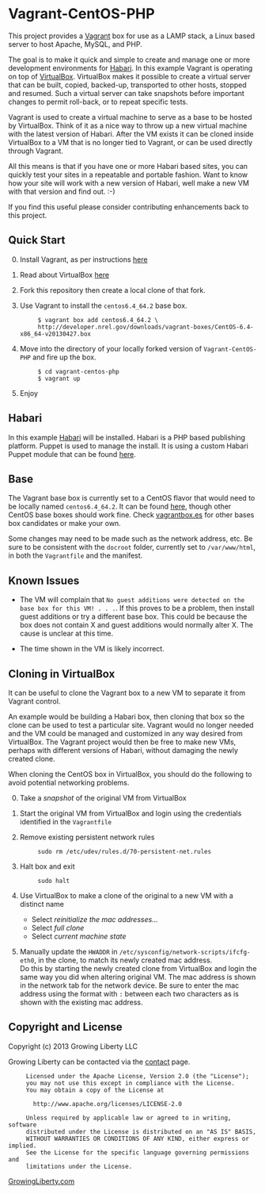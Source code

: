 Vagrant-CentOS-PHP
===================

This project provides a [Vagrant](http://www.vagrantup.com/ "Vagrant") box for use as a 
LAMP stack, a Linux based server to host Apache, MySQL, and PHP.  

The goal is to make it quick and simple to create and manage one or more development environments for 
[Habari](http://habariproject.org "Habari").  In this example Vagrant is operating on top of 
[VirtualBox](https://www.virtualbox.org/ "VirtualBox").  VirtualBox makes it possible to create 
a virtual server that can be built, copied, backed-up, transported to other hosts, stopped and resumed. 
Such a virtual server can take snapshots before important changes to permit roll-back, or to 
repeat specific tests.

Vagrant is used to create a virtual machine to serve as a base to be hosted by VirtualBox.  Think of it 
as a nice way to throw up a new virtual machine with the latest version of Habari.  After the VM exists 
it can be cloned inside VirtualBox to a VM that is no longer tied to Vagrant, or can be used directly 
through Vagrant.

All this means is that if you have one or more Habari based sites, you can quickly test your sites in 
a repeatable and portable fashion.  Want to know how your site will work with a new version of Habari, 
well make a new VM with that version and find out.  :-)

If you find this useful please consider contributing enhancements back to this project.

Quick Start
-----------

0. Install Vagrant, as per instructions [here](http://docs.vagrantup.com/v2/getting-started)

0. Read about VirtualBox [here](https://www.virtualbox.org/wiki/Documentation)

0. Fork this repository then create a local clone of that fork.

0. Use Vagrant to install the ``centos6.4_64.2`` base box.
   
            $ vagrant box add centos6.4_64.2 \
            http://developer.nrel.gov/downloads/vagrant-boxes/CentOS-6.4-x86_64-v20130427.box

0. Move into the directory of your locally forked version of ``Vagrant-CentOS-PHP`` and fire up the 
   box.
 
            $ cd vagrant-centos-php 
            $ vagrant up

0. Enjoy

Habari
------

In this example [Habari](http://habariproject.org "Habari") will be installed.
Habari is a PHP based publishing platform.  Puppet is used to manage the install.
It is using a custom Habari Puppet module that can be found 
[here](https://github.com/mmynsted/mmynsted-habari "github.com/mmynsted/mmynsted-habari").

Base
----

The Vagrant base box is currently set to a CentOS flavor that would need to be locally named ``centos6.4_64.2``. 
It can be found [here](http://developer.nrel.gov/downloads/vagrant-boxes/CentOS-6.4-x86_64-v20130427.box), though
other CentOS base boxes should work fine.  Check [vagrantbox.es](http://www.vagrantbox.es "vagrantbox.es") 
for other bases box candidates or make your own.

Some changes may need to be made such as the network address, etc.  Be sure to be consistent with the 
``docroot`` folder, currently set to ``/var/www/html``, in both the ``Vagrantfile`` and the manifest.

Known Issues
------------

* The VM will complain that ``No guest additions were detected on the base box for this VM! . . .``.  If this 
  proves to be a problem, then install guest additions or try a different base box.  This could be because 
  the box does not contain X and guest additions would normally alter X.  The cause is unclear at this time.

* The time shown in the VM is likely incorrect.  

Cloning in VirtualBox
---------------------

It can be useful to clone the Vagrant box to a new VM to separate it from Vagrant control.
  
An example would be building a Habari box, then cloning that box so the clone can be used 
to test a particular site.  Vagrant would no longer needed and the VM could be managed and customized
in any way desired from VirtualBox.  The Vagrant project would then be free to make new VMs, 
perhaps with different versions of Habari, without damaging the newly created clone.

When cloning the CentOS box in VirtualBox, you should do the following to avoid potential networking 
problems.

0. Take a *snapshot* of the original VM from VirtualBox
0. Start the original VM from VirtualBox and login using the credentials identified in the ``Vagrantfile``
0. Remove existing persistent network rules
            
            sudo rm /etc/udev/rules.d/70-persistent-net.rules
0. Halt box and exit

            sudo halt
0. Use VirtualBox to make a clone of the original to a new VM with a distinct name 
	- Select *reinitialize the mac addresses...*
	- Select *full clone*
	- Select *current machine state*
0. Manually update the ``HWADDR`` in ``/etc/sysconfig/network-scripts/ifcfg-eth0``, in the clone, to match its newly created mac address.  
Do this by starting the newly created clone from VirtualBox and login the same way you did when altering original VM.
The mac address is shown in the network tab for the network device.
Be sure to enter the mac address using the format with ``:`` between each two characters as is shown with the existing mac address. 



Copyright and License
---------------------

Copyright (c) 2013 Growing Liberty LLC

Growing Liberty can be contacted via the [contact](https://growingliberty.com/contact "contact us") page.

         Licensed under the Apache License, Version 2.0 (the "License");
         you may not use this except in compliance with the License.
         You may obtain a copy of the License at
         
           http://www.apache.org/licenses/LICENSE-2.0
         
         Unless required by applicable law or agreed to in writing, software
         distributed under the License is distributed on an "AS IS" BASIS,
         WITHOUT WARRANTIES OR CONDITIONS OF ANY KIND, either express or implied.
         See the License for the specific language governing permissions and
         limitations under the License.


[GrowingLiberty.com](http://growingliberty.com "growingliberty.com")

